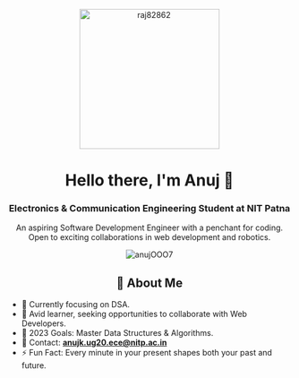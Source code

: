 <p align="center">
    <img src="https://github.com/Raj82862/RaJ/blob/main/46207-programmer.gif" alt="raj82862" width="250" height="250" />
</p>

<h1 align="center">Hello there, I'm Anuj 👋</h1>
<h3 align="center">Electronics & Communication Engineering Student at NIT Patna</h3>

<p align="center">
  An aspiring Software Development Engineer with a penchant for coding. Open to exciting collaborations in web development and robotics.
</p>

<p align="center">
    <img src="https://komarev.com/ghpvc/?username=anujOOO7&label=Profile%20views&color=0e75b6&style=flat" alt="anujOOO7" />
</p>

<h2 align="center">🚀 About Me</h2>

- 🔭 Currently focusing on DSA.
- 🌱 Avid learner, seeking opportunities to collaborate with Web Developers.
- 🎯 2023 Goals: Master Data Structures & Algorithms.
- 📧 Contact: **anujk.ug20.ece@nitp.ac.in**
- ⚡ Fun Fact: Every minute in your present shapes both your past and future.
